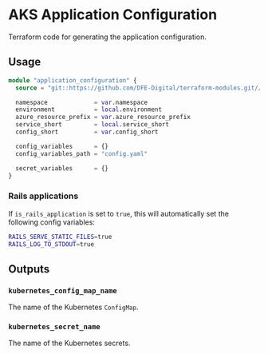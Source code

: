 # AKS Application Configuration

Terraform code for generating the application configuration.

## Usage

```terraform
module "application_configuration" {
  source = "git::https://github.com/DFE-Digital/terraform-modules.git//aks/application_configuration?ref=stable"

  namespace             = var.namespace
  environment           = local.environment
  azure_resource_prefix = var.azure_resource_prefix
  service_short         = local.service_short
  config_short          = var.config_short

  config_variables      = {}
  config_variables_path = "config.yaml"

  secret_variables      = {}
}
```

### Rails applications

If `is_rails_application` is set to `true`, this will automatically set the following config variables:

```sh
RAILS_SERVE_STATIC_FILES=true
RAILS_LOG_TO_STDOUT=true
```

## Outputs

### `kubernetes_config_map_name`

The name of the Kubernetes `ConfigMap`.

### `kubernetes_secret_name`

The name of the Kubernetes secrets.
